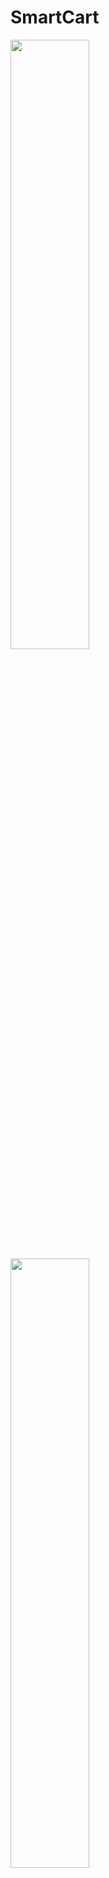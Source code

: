 # SmartCart
 
<img src ="https://user-images.githubusercontent.com/65766383/94706799-9de8b100-037d-11eb-804f-2c34f140453b.png" height="50%"></img>
<img src ="https://user-images.githubusercontent.com/65766383/94706809-a2ad6500-037d-11eb-9fbc-1d49b5e63728.png" height="50%"></img>
<img src ="https://user-images.githubusercontent.com/65766383/94706818-a50fbf00-037d-11eb-8750-47ef92a78303.png" height="50%"></img>
<br>
<img src ="https://user-images.githubusercontent.com/65766383/94706829-a7721900-037d-11eb-82fb-7184eff88469.png" height="50%"></img>
<img src ="https://user-images.githubusercontent.com/65766383/94706832-a93bdc80-037d-11eb-96ca-2d78d3bff357.png" height="50%"></img>
<img src ="https://user-images.githubusercontent.com/65766383/94706847-accf6380-037d-11eb-94a7-bcc5ea6045f5.png" height="50%"></img>
<img src ="https://user-images.githubusercontent.com/65766383/94706852-ae992700-037d-11eb-9eca-20959d6a9428.png" height="50%"></img>
